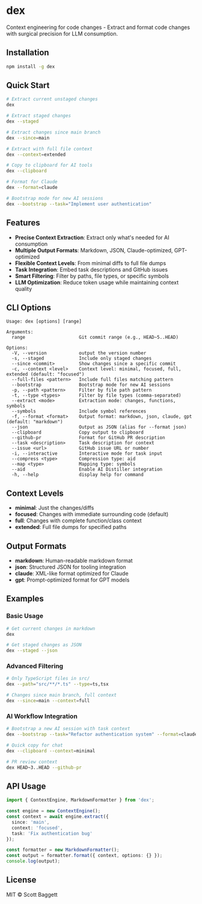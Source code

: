 # dex

Context engineering for code changes - Extract and format code changes with surgical precision for LLM consumption.

## Installation

```bash
npm install -g dex
```

## Quick Start

```bash
# Extract current unstaged changes
dex

# Extract staged changes
dex --staged

# Extract changes since main branch
dex --since=main

# Extract with full file context
dex --context=extended

# Copy to clipboard for AI tools
dex --clipboard

# Format for Claude
dex --format=claude

# Bootstrap mode for new AI sessions
dex --bootstrap --task="Implement user authentication"
```

## Features

- **Precise Context Extraction**: Extract only what's needed for AI consumption
- **Multiple Output Formats**: Markdown, JSON, Claude-optimized, GPT-optimized
- **Flexible Context Levels**: From minimal diffs to full file dumps
- **Task Integration**: Embed task descriptions and GitHub issues
- **Smart Filtering**: Filter by paths, file types, or specific symbols
- **LLM Optimization**: Reduce token usage while maintaining context quality

## CLI Options

```
Usage: dex [options] [range]

Arguments:
  range                    Git commit range (e.g., HEAD~5..HEAD)

Options:
  -V, --version            output the version number
  -s, --staged             Include only staged changes
  --since <commit>         Show changes since a specific commit
  -c, --context <level>    Context level: minimal, focused, full, extended (default: "focused")
  --full-files <pattern>   Include full files matching pattern
  --bootstrap              Bootstrap mode for new AI sessions
  -p, --path <pattern>     Filter by file path pattern
  -t, --type <types>       Filter by file types (comma-separated)
  --extract <mode>         Extraction mode: changes, functions, symbols
  --symbols                Include symbol references
  -f, --format <format>    Output format: markdown, json, claude, gpt (default: "markdown")
  --json                   Output as JSON (alias for --format json)
  --clipboard              Copy output to clipboard
  --github-pr              Format for GitHub PR description
  --task <description>     Task description for context
  --issue <url>            GitHub issue URL or number
  -i, --interactive        Interactive mode for task input
  --compress <type>        Compression type: aid
  --map <type>             Mapping type: symbols
  --aid                    Enable AI Distiller integration
  -h, --help               display help for command
```

## Context Levels

- **minimal**: Just the changes/diffs
- **focused**: Changes with immediate surrounding code (default)
- **full**: Changes with complete function/class context
- **extended**: Full file dumps for specified paths

## Output Formats

- **markdown**: Human-readable markdown format
- **json**: Structured JSON for tooling integration
- **claude**: XML-like format optimized for Claude
- **gpt**: Prompt-optimized format for GPT models

## Examples

### Basic Usage
```bash
# Get current changes in markdown
dex

# Get staged changes as JSON
dex --staged --json
```

### Advanced Filtering
```bash
# Only TypeScript files in src/
dex --path="src/**/*.ts" --type=ts,tsx

# Changes since main branch, full context
dex --since=main --context=full
```

### AI Workflow Integration
```bash
# Bootstrap a new AI session with task context
dex --bootstrap --task="Refactor authentication system" --format=claude

# Quick copy for chat
dex --clipboard --context=minimal

# PR review context
dex HEAD~3..HEAD --github-pr
```

## API Usage

```typescript
import { ContextEngine, MarkdownFormatter } from 'dex';

const engine = new ContextEngine();
const context = await engine.extract({
  since: 'main',
  context: 'focused',
  task: 'Fix authentication bug'
});

const formatter = new MarkdownFormatter();
const output = formatter.format({ context, options: {} });
console.log(output);
```

## License

MIT © Scott Baggett